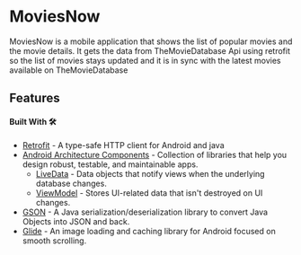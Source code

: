 # MoviesNow


MoviesNow is a mobile application that shows the list of popular movies and the movie details. It gets the data from TheMovieDatabase Api using retrofit so the list of movies stays updated and it is in sync with the latest movies available on TheMovieDatabase

## Features
#### Built With 🛠
- [Retrofit](https://square.github.io/retrofit/) - A type-safe HTTP client for Android and java
- [Android Architecture Components](https://developer.android.com/topic/libraries/architecture) - Collection of libraries that help you design robust, testable, and maintainable apps.
     - [LiveData](https://developer.android.com/topic/libraries/architecture/livedata) - Data objects that notify views when the underlying database changes.
     - [ViewModel](https://developer.android.com/topic/libraries/architecture/viewmodel) - Stores UI-related data that isn't destroyed on UI changes.
- [GSON](https://github.com/google/gson) - A Java serialization/deserialization library to convert Java Objects into JSON and back.
- [Glide](https://github.com/bumptech/glide) - An image loading and caching library for Android focused on smooth scrolling.
